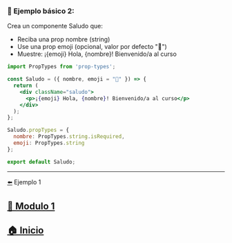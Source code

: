 ### 🧪 Ejemplo básico 2: 

Crea un componente Saludo que:

* Reciba una prop nombre (string)
* Use una prop emoji (opcional, valor por defecto "👋")
* Muestre: ¡{emoji} Hola, {nombre}! Bienvenido/a al curso

```jsx
import PropTypes from 'prop-types';

const Saludo = ({ nombre, emoji = "👋" }) => {
  return (
    <div className="saludo">
      <p>¡{emoji} Hola, {nombre}! Bienvenido/a al curso</p>
    </div>
  );
};

Saludo.propTypes = {
  nombre: PropTypes.string.isRequired,
  emoji: PropTypes.string
};

export default Saludo;
```
---

[⬅️](../Ejemplos/Ejemplo_1.md) Ejemplo 1

## [📄 Modulo 1](../Modulo_1.md) 

## [🏠 Inicio](../../README.md) 
